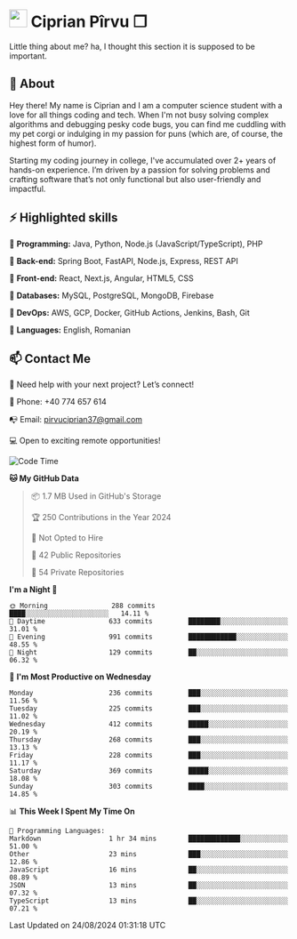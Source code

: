 # <img height="32px" src="https://user-images.githubusercontent.com/74038190/216122041-518ac897-8d92-4c6b-9b3f-ca01dcaf38ee.png"> Ciprian Pîrvu ❐ </h1>

Little thing about me? ha, I thought this section it is supposed to be important.

## 🧐 About

Hey there! My name is Ciprian and I am a computer science student with a love for all things coding and tech. When I'm not busy solving complex algorithms and debugging pesky code bugs, you can find me cuddling with my pet corgi or indulging in my passion for puns (which are, of course, the highest form of humor).

Starting my coding journey in college, I've accumulated over 2+ years of hands-on experience. I’m driven by a passion for solving problems and crafting software that’s not only functional but also user-friendly and impactful.


## ⚡ Highlighted skills

🎯 **Programming:** Java, Python, Node.js (JavaScript/TypeScript), PHP

🎯 **Back-end:** Spring Boot, FastAPI, Node.js, Express, REST API

🎯 **Front-end:** React, Next.js, Angular, HTML5, CSS

🎯 **Databases:** MySQL, PostgreSQL, MongoDB, Firebase

🎯 **DevOps:** AWS, GCP, Docker, GitHub Actions, Jenkins, Bash, Git

🎯 **Languages:** English, Romanian



## 📫 Contact Me

🤝 Need help with your next project? Let’s connect!

📱 Phone: +40 774 657 614

📭 Email: pirvuciprian37@gmail.com


💻 Open to exciting remote opportunities!

<!--START_SECTION:waka-->
![Code Time](http://img.shields.io/badge/Code%20Time-2%2C124%20hrs%2015%20mins-blue)

**🐱 My GitHub Data** 

> 📦 1.7 MB Used in GitHub's Storage 
 > 
> 🏆 250 Contributions in the Year 2024
 > 
> 🚫 Not Opted to Hire
 > 
> 📜 42 Public Repositories 
 > 
> 🔑 54 Private Repositories 
 > 
**I'm a Night 🦉** 

```text
🌞 Morning                288 commits         ████░░░░░░░░░░░░░░░░░░░░░   14.11 % 
🌆 Daytime                633 commits         ████████░░░░░░░░░░░░░░░░░   31.01 % 
🌃 Evening                991 commits         ████████████░░░░░░░░░░░░░   48.55 % 
🌙 Night                  129 commits         ██░░░░░░░░░░░░░░░░░░░░░░░   06.32 % 
```
📅 **I'm Most Productive on Wednesday** 

```text
Monday                   236 commits         ███░░░░░░░░░░░░░░░░░░░░░░   11.56 % 
Tuesday                  225 commits         ███░░░░░░░░░░░░░░░░░░░░░░   11.02 % 
Wednesday                412 commits         █████░░░░░░░░░░░░░░░░░░░░   20.19 % 
Thursday                 268 commits         ███░░░░░░░░░░░░░░░░░░░░░░   13.13 % 
Friday                   228 commits         ███░░░░░░░░░░░░░░░░░░░░░░   11.17 % 
Saturday                 369 commits         █████░░░░░░░░░░░░░░░░░░░░   18.08 % 
Sunday                   303 commits         ████░░░░░░░░░░░░░░░░░░░░░   14.85 % 
```


📊 **This Week I Spent My Time On** 

```text
💬 Programming Languages: 
Markdown                 1 hr 34 mins        █████████████░░░░░░░░░░░░   51.00 % 
Other                    23 mins             ███░░░░░░░░░░░░░░░░░░░░░░   12.86 % 
JavaScript               16 mins             ██░░░░░░░░░░░░░░░░░░░░░░░   08.89 % 
JSON                     13 mins             ██░░░░░░░░░░░░░░░░░░░░░░░   07.32 % 
TypeScript               13 mins             ██░░░░░░░░░░░░░░░░░░░░░░░   07.21 % 
```


 Last Updated on 24/08/2024 01:31:18 UTC
<!--END_SECTION:waka-->
